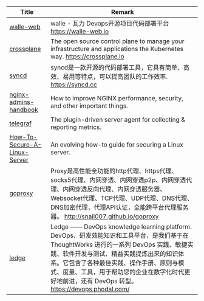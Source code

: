 | Title                             | Remark |
| --------- | ------ |
|[walle-web](https://github.com/meolu/walle-web)|walle - 瓦力 Devops开源项目代码部署平台 https://walle-web.io|
|[crossplane](https://github.com/crossplane/crossplane)|The open source control plane to manage your infrastructure and applications the Kubernetes way. https://crossplane.io|
|[syncd](https://github.com/dreamans/syncd)|syncd是一款开源的代码部署工具，它具有简单、高效、易用等特点，可以提高团队的工作效率. https://syncd.cc|
|[nginx-admins-handbook](https://github.com/trimstray/nginx-admins-handbook)|How to improve NGINX performance, security, and other important things.|
|[telegraf](https://github.com/influxdata/telegraf)|The plugin-driven server agent for collecting & reporting metrics.|
|[How-To-Secure-A-Linux-Server](https://github.com/imthenachoman/How-To-Secure-A-Linux-Server)|An evolving how-to guide for securing a Linux server.|
|[goproxy](https://github.com/snail007/goproxy)|Proxy是高性能全功能的http代理、https代理、socks5代理、内网穿透、内网穿透p2p、内网穿透代理、内网穿透反向代理、内网穿透服务器、Websocket代理、TCP代理、UDP代理、DNS代理、DNS加密代理，代理API认证，全能跨平台代理服务器。 http://snail007.github.io/goproxy|
|[ledge](https://github.com/phodal/ledge)|Ledge —— DevOps knowledge learning platform. DevOps、研发效能知识和工具平台，是我们基于在 ThoughtWorks 进行的一系列 DevOps 实践、敏捷实践、软件开发与测试、精益实践提炼出来的知识体系。它包含了各种最佳实践、操作手册、原则与模式、度量、工具，用于帮助您的企业在数字化时代更好地前进，还有 DevOps 转型。 https://devops.phodal.com/|